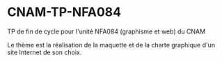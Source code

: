 # CNAM-TP-NFA084
TP de fin de cycle pour l'unité NFA084 (graphisme et web) du CNAM

Le thème est la réalisation de la maquette et de la charte graphique d'un site Internet de son choix.
